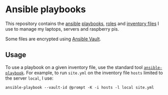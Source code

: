 Ansible playbooks
===

This repository contains the [ansible][ansible]
[playbooks][playbooks], [roles][roles] and [inventory
files][inventory] I use to manage my laptops, servers and raspberry
pis.

Some files are encrypted using [Ansible Vault][vault].

Usage
---

To use a playbook on a given inventory file, use the standard tool
[`ansible-playbook`][ansible-playbook]. For example, to run `site.yml`
on the inventory file `hosts` limited to the server `local`, I use:

    ansible-playbook --vault-id @prompt -K -i hosts -l local site.yml


[ansible]: http://docs.ansible.com/

[vault]: http://docs.ansible.com/ansible/latest/user_guide/vault.html

[roles]: http://docs.ansible.com/ansible/latest/user_guide/playbooks_reuse_roles.html

[inventory]: http://docs.ansible.com/ansible/latest/user_guide/intro_inventory.html

[playbooks]: http://docs.ansible.com/ansible/latest/user_guide/playbooks.html

[ansible-playbook]: http://docs.ansible.com/ansible/latest/user_guide/playbooks_intro.html#executing-a-playbook
